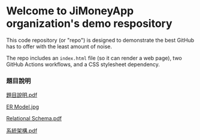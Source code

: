 # Welcome to JiMoneyApp organization's demo respository
This code repository (or "repo") is designed to demonstrate the best GitHub has to offer with the least amount of noise.

The repo includes an `index.html` file (so it can render a web page), two GitHub Actions workflows, and a CSS stylesheet dependency.


### 題目說明
[題目說明.pdf](https://github.com/JiMoneyApp/demo-repository/files/15285517/default.pdf)

[ER Model.jpg](https://github.com/JiMoneyApp/demo-repository/assets/94699377/92352eed-19e6-492f-87a4-099f1ea399c9)

[Relational Schema.pdf](https://github.com/JiMoneyApp/demo-repository/files/15402544/Relational.Schema.pdf)

[系統架構.pdf](https://github.com/JiMoneyApp/demo-repository/files/15447826/default.pdf)
